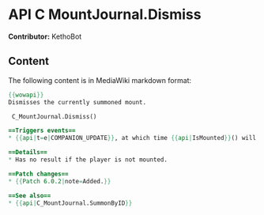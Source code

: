 # API C MountJournal.Dismiss

**Contributor:** KethoBot

## Content

The following content is in MediaWiki markdown format:

```mediawiki
{{wowapi}}
Dismisses the currently summoned mount.

 C_MountJournal.Dismiss()

==Triggers events==
* {{api|t=e|COMPANION_UPDATE}}, at which time {{api|IsMounted}}() will correctly return false

==Details==
* Has no result if the player is not mounted.

==Patch changes==
* {{Patch 6.0.2|note=Added.}}

==See also==
* {{api|C_MountJournal.SummonByID}}
```